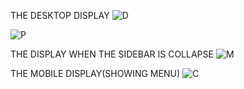 THE DESKTOP DISPLAY
![D](https://github.com/user-attachments/assets/6bd630cd-4c9a-411b-b6ed-23606d9f717b)

![P](https://github.com/user-attachments/assets/4f88ed4f-451b-4532-a202-f72a86a19c7e)


THE DISPLAY WHEN THE SIDEBAR IS COLLAPSE
![M](https://github.com/user-attachments/assets/ef6928d1-b22b-4dcd-b42c-a7a970148bd7)


THE MOBILE DISPLAY(SHOWING MENU)
![C](https://github.com/user-attachments/assets/6a15cbb7-a10c-4f15-8b04-d81067a62a85)

